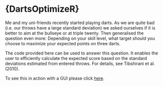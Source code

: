 # {DartsOptimizeR}

Me and my uni-friends recently started playing darts. As we are quite bad (i.e. our throws have a large standard deviation) we asked ourselves if it is better to aim at the bullseye or at triple twenty. Then generalised the question even more: Depending on your skill level, what target should you choose to maximize your expected points on three darts.

The code provided here can be used to answer this question. It enables the user to efficiently calculate the expected score based on the standard deviations estimated from entered throws. For details, see Tibshirani et al. (2010).

To see this in action with a GUI please click [here](https://janoleko.shinyapps.io/DartsOptimizeR/).
